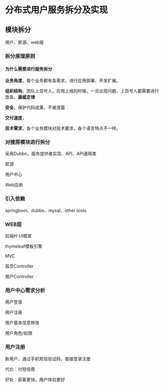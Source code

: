 # 分布式用户服务拆分及实现

## 模块拆分

用户、房源、web层

### 拆分原理原则

#### 为什么需要进行服务拆分

**业务角度**，每个业务都有各需求，进行应用部署、开发扩展。

**组织结构**，团队上百号人，应用上线的时候，一旦出现问题，上百号人都需要进行改查。**康威定律**

**安全**，保护代码成果，不被泄露

**交付速度**，

**技术需求**，各个业务模块对技术要求，各个语言特点不一样。

### 对搜房模块进行拆分

采用Dubbo，服务提供者实现、API、API通用类

房源

用户中心

Web应用

### 引入依赖

springboot、dubbo、mysql、other tools



### WEB层

前端H-UI框架

thymeleaf模板引擎

MVC

首页Controller

用户Controller

### 用户中心需求分析

用户登录

用户注册

用户基本信息修改

用户角色/权限

### 用户注册

新用户，通过手机短信验证码，直接登录注册

代价：付短信费

好处：获客更快，用户体验更好

















